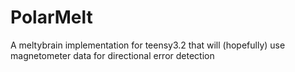 # PolarMelt
A meltybrain implementation for teensy3.2 that will (hopefully) use magnetometer data for directional error detection

